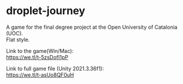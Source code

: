 # droplet-journey
A game for the final degree project at the Open University of Catalonia (UOC). \
Flat style.

Link to the game(Win/Mac): \
https://we.tl/t-5zsDofI1pP

Link to full game file (Unity 2021.3.36f1): \
https://we.tl/t-asUo8QF0uH

